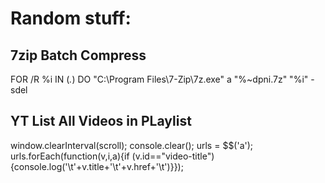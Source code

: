 # Random stuff:

## 7zip Batch Compress

FOR /R %i IN (*.*) DO "C:\Program Files\7-Zip\7z.exe" a "%~dpni.7z" "%i" -sdel

## YT List All Videos in PLaylist

window.clearInterval(scroll); console.clear(); urls = $$('a'); urls.forEach(function(v,i,a){if (v.id=="video-title"){console.log('\t'+v.title+'\t'+v.href+'\t')}});
